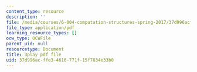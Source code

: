 ```yaml
---
content_type: resource
description: ''
file: /media/courses/6-004-computation-structures-spring-2017/37d996acffe34616771f15f7834e33b0_xvojobO-1Hw.pdf
file_type: application/pdf
learning_resource_types: []
ocw_type: OCWFile
parent_uid: null
resourcetype: Document
title: 3play pdf file
uid: 37d996ac-ffe3-4616-771f-15f7834e33b0
---
```

